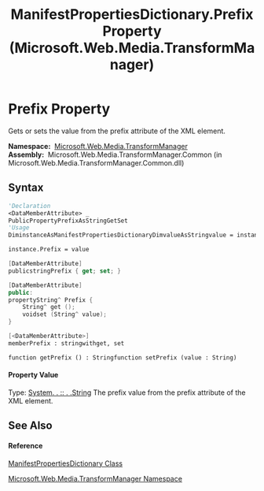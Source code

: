 ﻿---
title: ManifestPropertiesDictionary.Prefix Property  (Microsoft.Web.Media.TransformManager)
TOCTitle: Prefix Property
ms:assetid: P:Microsoft.Web.Media.TransformManager.ManifestPropertiesDictionary.Prefix
ms:mtpsurl: https://msdn.microsoft.com/en-us/library/microsoft.web.media.transformmanager.manifestpropertiesdictionary.prefix(v=VS.90)
ms:contentKeyID: 35520821
ms.date: 06/14/2012
mtps_version: v=VS.90
f1_keywords:
- Microsoft.Web.Media.TransformManager.ManifestPropertiesDictionary.Prefix
- Microsoft.Web.Media.TransformManager.ManifestPropertiesDictionary.get_Prefix
- Microsoft.Web.Media.TransformManager.ManifestPropertiesDictionary.set_Prefix
dev_langs:
- CSharp
- JScript
- VB
- FSharp
- c++
api_location:
- Microsoft.Web.Media.TransformManager.Common.dll
api_name:
- Microsoft.Web.Media.TransformManager.ManifestPropertiesDictionary.get_Prefix
- Microsoft.Web.Media.TransformManager.ManifestPropertiesDictionary.Prefix
- Microsoft.Web.Media.TransformManager.ManifestPropertiesDictionary.set_Prefix
api_type:
- Managed
topic_type:
- apiref
- kbSyntax
product_family_name: VS
ROBOTS: INDEX,FOLLOW
---

# Prefix Property

Gets or sets the value from the prefix attribute of the XML element.

**Namespace:**  [Microsoft.Web.Media.TransformManager](microsoft-web-media-transformmanager-namespace.md)  
**Assembly:**  Microsoft.Web.Media.TransformManager.Common (in Microsoft.Web.Media.TransformManager.Common.dll)

## Syntax

``` vb
'Declaration
<DataMemberAttribute> _
PublicPropertyPrefixAsStringGetSet
'Usage
DiminstanceAsManifestPropertiesDictionaryDimvalueAsStringvalue = instance.Prefix

instance.Prefix = value
```

``` csharp
[DataMemberAttribute]
publicstringPrefix { get; set; }
```

``` c++
[DataMemberAttribute]
public:
propertyString^ Prefix {
    String^ get ();
    voidset (String^ value);
}
```

``` fsharp
[<DataMemberAttribute>]
memberPrefix : stringwithget, set
```

``` jscript
function getPrefix () : Stringfunction setPrefix (value : String)
```

#### Property Value

Type: [System. . :: . .String](https://msdn.microsoft.com/en-us/library/s1wwdcbf\(v=vs.90\))  
The prefix value from the prefix attribute of the XML element.  

## See Also

#### Reference

[ManifestPropertiesDictionary Class](manifestpropertiesdictionary-class-microsoft-web-media-transformmanager.md)

[Microsoft.Web.Media.TransformManager Namespace](microsoft-web-media-transformmanager-namespace.md)

